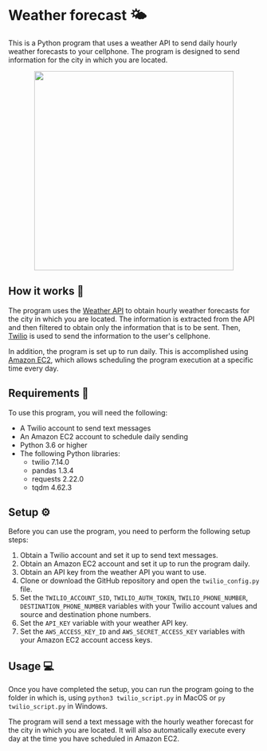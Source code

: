 # Weather forecast 🌤️
This is a Python program that uses a weather API to send daily hourly weather forecasts to your cellphone. The program is designed to send information for the city in which you are located.



<p align="center">
<img src="https://i.imgur.com/1OMDChQ.png" width="400">
</p>

## How it works 🤔
The program uses the [Weather API](https://www.weatherapi.com/) to obtain hourly weather forecasts for the city in which you are located. The information is extracted from the API and then filtered to obtain only the information that is to be sent. Then, [Twilio](https://www.twilio.com/) is used to send the information to the user's cellphone.

In addition, the program is set up to run daily. This is accomplished using [Amazon EC2](https://aws.amazon.com/), which allows scheduling the program execution at a specific time every day.

## Requirements 🚀
To use this program, you will need the following:
- A Twilio account to send text messages
- An Amazon EC2 account to schedule daily sending
- Python 3.6 or higher
- The following Python libraries:
    - twilio 7.14.0
    - pandas 1.3.4
    - requests 2.22.0
    - tqdm 4.62.3

## Setup ⚙️
Before you can use the program, you need to perform the following setup steps:

1. Obtain a Twilio account and set it up to send text messages.
2. Obtain an Amazon EC2 account and set it up to run the program daily.
3. Obtain an API key from the weather API you want to use.
4. Clone or download the GitHub repository and open the `twilio_config.py` file.
5. Set the `TWILIO_ACCOUNT_SID`, `TWILIO_AUTH_TOKEN`, `TWILIO_PHONE_NUMBER`, `DESTINATION_PHONE_NUMBER` variables with your Twilio account values and source and destination phone numbers.
6. Set the `API_KEY` variable with your weather API key.
7. Set the `AWS_ACCESS_KEY_ID` and `AWS_SECRET_ACCESS_KEY` variables with your Amazon EC2 account access keys.

## Usage 💻
Once you have completed the setup, you can run the program going to the folder in which is, using `python3 twilio_script.py` in MacOS or `py twilio_script.py` in Windows.

The program will send a text message with the hourly weather forecast for the city in which you are located. It will also automatically execute every day at the time you have scheduled in Amazon EC2.